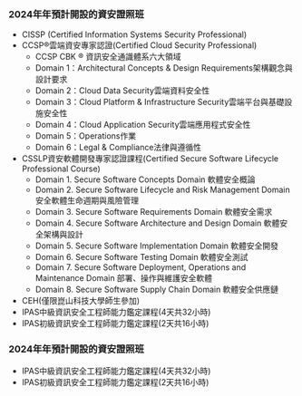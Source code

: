 ### 2024年年預計開設的資安證照班
- CISSP (Certified Information Systems Security Professional)
- CCSP®雲端資安專家認證(Certified Cloud Security Professional)
  - CCSP CBK ® 資訊安全通識體系六大領域
  - Domain 1：Architectural Concepts & Design Requirements架構觀念與設計要求
  - Domain 2：Cloud Data Security雲端資料安全性
  - Domain 3：Cloud Platform & Infrastructure Security雲端平台與基礎設施安全性
  - Domain 4：Cloud Application Security雲端應用程式安全性
  - Domain 5：Operations作業
  - Domain 6：Legal & Compliance法律與遵循性  
- CSSLP資安軟體開發專家認證課程(Certified Secure Software Lifecycle Professional Course)
  - Domain 1. Secure Software Concepts Domain 軟體安全概論
  - Domain 2. Secure Software Lifecycle and Risk Management Domain 安全軟體生命週期與風險管理
  - Domain 3. Secure Software Requirements Domain 軟體安全需求
  - Domain 4. Secure Software Architecture and Design Domain 軟體安全架構與設計
  - Domain 5. Secure Software Implementation Domain 軟體安全開發
  - Domain 6. Secure Software Testing Domain 軟體安全測試
  - Domain 7. Secure Software Deployment, Operations and Maintenance Domain 部署、操作與維護安全軟體
  - Domain 8. Secure Software Supply Chain Domain 軟體安全供應鏈
- CEH(僅限崑山科技大學師生參加)
- IPAS中級資訊安全工程師能力鑑定課程(4天共32小時)
- IPAS初級資訊安全工程師能力鑑定課程(2天共16小時)

### 2024年年預計開設的資安證照班
- IPAS中級資訊安全工程師能力鑑定課程(4天共32小時)
- IPAS初級資訊安全工程師能力鑑定課程(2天共16小時)
